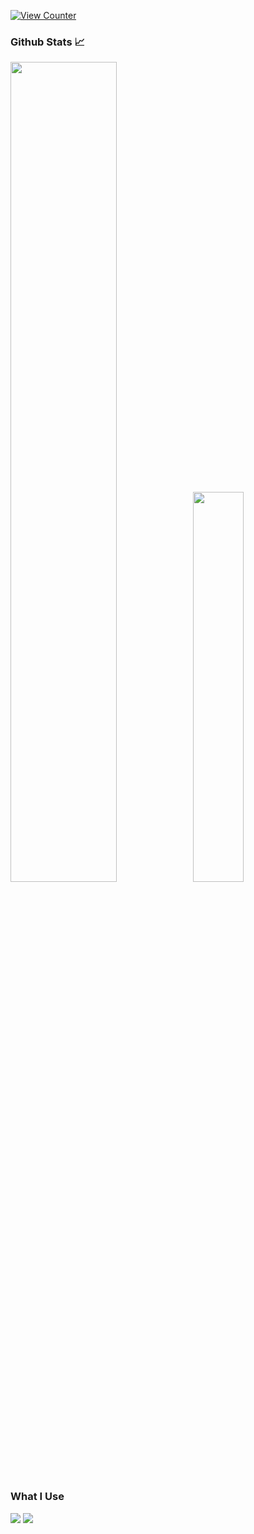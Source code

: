 [![View Counter](https://komarev.com/ghpvc/?username=DooJayu)](#)

### Github Stats 📈
<img src="https://github-readme-stats.vercel.app/api?username=DooJayu&show_icons=true&layout=compact&count_private=true&hide_title=true&theme=dracula" style="width: 58%; max-width: 58%; min-width: 58%;"><img src="https://github-readme-stats.vercel.app/api/top-langs/?username=DooJayu&layout=compact&count_private=true&theme=dracula" style="width: 40%; max-width: 40%; min-width: 40%;"></a>

### What I Use
<img src="https://img.shields.io/badge/python%20-%2314354C.svg?&style=for-the-badge&logo=python&logoColor=white"> <img src="https://img.shields.io/badge/git%20-%2314354C.svg?&style=for-the-badge&logo=git&logoColor=white">


